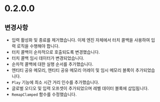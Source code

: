 # 0.2.0.0

## 변경사항

- 입력 활성화 및 종료를 제거했습니다. 이제 엔진 자체에서 터치 콜백을 사용하여 입력 로직을 수행해야 합니다.
- 터치 콜백이 순차적으로 호출되도록 변경했습니다.
- 터치 콜백 임시 데이터가 변경되었습니다.
- 순차적 콜백에 대한 실행 순서를 추가했습니다.
- 엔티티 공유 메모리, 엔티티 공유 메모리 어레이 및 임시 메모리 블록이 추가되었습니다.
- `Play` 기능에 최소 시간 거리 인수를 추가했습니다.
- 글로벌 오디오 및 입력 오프셋이 추가되었으며 레벨 데이터 블록에 삽입됩니다.
- `RemapClamped` 함수를 수정했습니다.
